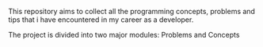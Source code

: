 This repository aims to collect all the programming concepts, problems and tips that i have encountered in my career as a developer.

The project is divided into two major modules:
Problems and Concepts

